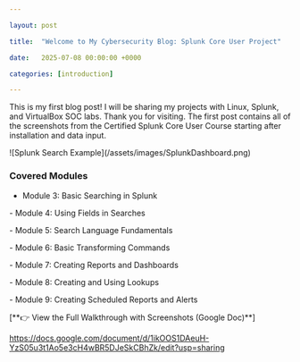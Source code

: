 ```yaml
---

layout: post

title:  "Welcome to My Cybersecurity Blog: Splunk Core User Project"

date:   2025-07-08 00:00:00 +0000

categories: [introduction]

---
```




This is my first blog post! I will be sharing my projects with Linux, Splunk, and VirtualBox SOC labs. Thank you for visiting. The first post contains all of the screenshots from the Certified Splunk Core User Course starting after installation and data input.

!\[Splunk Search Example](/assets/images/SplunkDashboard.png)

### Covered Modules

- Module 3: Basic Searching in Splunk

\- Module 4: Using Fields in Searches

\- Module 5: Search Language Fundamentals

\- Module 6: Basic Transforming Commands

\- Module 7: Creating Reports and Dashboards

\- Module 8: Creating and Using Lookups

\- Module 9: Creating Scheduled Reports and Alerts



\[\*\*👉 View the Full Walkthrough with Screenshots (Google Doc)\*\*]

https://docs.google.com/document/d/1ikOOS1DAeuH-YzS05u3t1Ao5e3cH4wBR5DJeSkCBhZk/edit?usp=sharing







